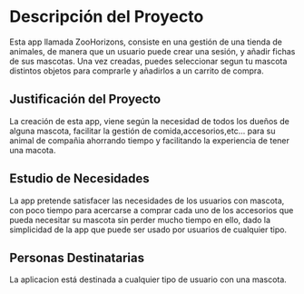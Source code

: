 # Descripción del Proyecto

Esta app llamada ZooHorizons, consiste en una gestión de una tienda de animales, de manera que un usuario puede crear una sesión, y añadir fichas de sus mascotas. Una vez creadas, puedes seleccionar segun tu mascota distintos objetos para comprarle y añadirlos a un carrito de compra.

## Justificación del Proyecto

La creación de esta app, viene según la necesidad de todos los dueños de alguna mascota, facilitar la gestión de comida,accesorios,etc... para su animal de compañia ahorrando tiempo y facilitando la experiencia de tener una macota.

## Estudio de Necesidades

La app pretende satisfacer las necesidades de los usuarios con mascota, con poco tiempo para acercarse a comprar cada uno de los accesorios que pueda necesitar su mascota sin perder mucho tiempo en ello, dado la simplicidad de la app que puede ser usado por usuarios de cualquier tipo.

## Personas Destinatarias

La aplicacion está destinada a cualquier tipo de usuario con una mascota.

